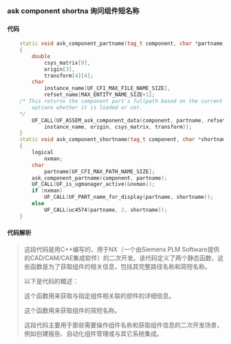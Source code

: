 ### ask component shortna 询问组件短名称

#### 代码

```cpp
    static void ask_component_partname(tag_t component, char *partname)  
    {  
        double  
            csys_matrix[9],  
            origin[3],  
            transform[4][4];  
        char  
            instance_name[UF_CFI_MAX_FILE_NAME_SIZE],  
            refset_name[MAX_ENTITY_NAME_SIZE+1];  
    /* This returns the component part's fullpath based on the current load   
        options whether it is loaded or not.  
    */  
        UF_CALL(UF_ASSEM_ask_component_data(component, partname, refset_name,  
            instance_name, origin, csys_matrix, transform));  
    }  
    static void ask_component_shortname(tag_t component, char *shortname)  
    {  
        logical  
            nxman;  
        char  
            partname[UF_CFI_MAX_PATH_NAME_SIZE];  
        ask_component_partname(component, partname);  
        UF_CALL(UF_is_ugmanager_active(&nxman));  
        if (nxman)  
            UF_CALL(UF_PART_name_for_display(partname, shortname));  
        else  
            UF_CALL(uc4574(partname, 2, shortname));  
    }

```

#### 代码解析

> 这段代码是用C++编写的，用于NX（一个由Siemens PLM Software提供的CAD/CAM/CAE集成软件）的二次开发。该代码定义了两个静态函数，这些函数是为了获取组件的相关信息，包括其完整路径名称和简短名称。
>
> 以下是代码的概述：
>
> 这个函数用来获取与指定组件相关联的部件的详细信息。
>
> 这个函数用来获取组件的简短名称。
>
> 这段代码主要用于那些需要操作组件名称和获取组件信息的二次开发场景，例如创建报告、自动化组件管理或与其它系统集成。
>
